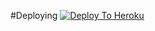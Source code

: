 #Deploying
[![Deploy To Heroku](https://www.herokucdn.com/deploy/button.svg)](https://heroku.com/deploy)
